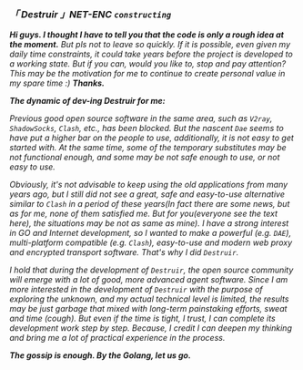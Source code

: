### *「 Destruir 」NET-ENC* _`constructing`_

***Hi guys. I thought I have to tell you that the code is only a rough idea at the moment.*** *But pls not to leave so quickly. If it is possible, even given my daily time constraints, it could take years before the project is developed to a working state. But if you can, would you like to, stop and pay attention? This may be the motivation for me to continue to create personal value in my spare time :)* ***Thanks.***

***The dynamic of dev-ing Destruir for me:*** 

*Previous good open source software in the same area, such as `V2ray`, `ShadowSocks`, `Clash`, etc., has been blocked. But the nascent `Dae` seems to have put a higher bar on the people to use, additionally, it is not easy to get started with. At the same time, some of the temporary substitutes may be not functional enough, and some may be not safe enough to use, or not easy to use.* 

*Obviously, it's not advisable to keep using the old applications from many years ago, but I still did not see a great, safe and easy-to-use alternative similar to `Clash` in a period of these years(In fact there are some news, but as for me, none of them satisfied me. But for you(everyone see the text here), the situations may be not as same as mine). I have a strong interest in GO and Internet development, so I wanted to make a powerful (e.g. `DAE`), multi-platform compatible (e.g. `Clash`), easy-to-use and modern web proxy and encrypted transport software. That's why I did `Destruir`.*

*I hold that during the development of `Destruir`, the open source community will emerge with a lot of good, more advanced agent software. Since I am more interested in the development of `Destruir` with the purpose of exploring the unknown, and my actual technical level is limited, the results may be just garbage that mixed with long-term painstaking efforts, sweat and time (cough). But even if the time is tight, I trust, I can complete its development work step by step. Because, I credit I can deepen my thinking and bring me a lot of practical experience in the process.*

***The gossip is enough. By the Golang, let us go.***

